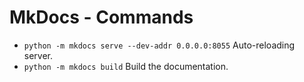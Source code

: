 # MkDocs - Commands
* `python -m mkdocs serve --dev-addr 0.0.0.0:8055` Auto-reloading server.
* `python -m mkdocs build` Build the documentation.